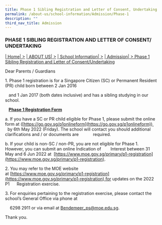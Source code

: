 ```yaml
---
title: Phase 1 Sibling Registration and Letter of Consent, Undertaking
permalink: /about-us/school-information/Admission/Phase-1
description: ""
third_nav_title: Admission
---
```

### PHASE 1 SIBLING REGISTRATION AND LETTER OF CONSENT/ UNDERTAKING

[| Home| \>](https://bendemeerpri-moe-edu-sg-admin.cwp.sg/) [| ABOUT US| \>](https://bendemeerpri-moe-edu-sg-admin.cwp.sg/about-us) [| School Information| \>](https://bendemeerpri-moe-edu-sg-admin.cwp.sg/about-us/school-information) [| Admission| \> Phase 1 Sibling Registration and Letter of Consent/Undertaking](https://bendemeerpri-moe-edu-sg-admin.cwp.sg/about-us/school-information/admission)

  

Dear Parents / Guardians

  

1\. Phase 1 registration is for a Singapore Citizen (SC) or Permanent Resident (PR) child born between 2 Jan 2016

   and 1 Jan 2017 (both dates inclusive) and has a sibling studying in our school.

   [**Phase 1 Registration Form**](https://bendemeerpri-moe-edu-sg-admin.cwp.sg/qql/slot/u939/2022%20Matters/Website%20Updates%202022/June%202022/Attachment%20B%20-%202022P1%20Registration-Phase%201%20Application%20Form%20Fillable.pdf)  

  

a. If you have a SC or PR child eligible for Phase 1, please submit the online form at ([https://go.gov.sg/p1onlineform](https://go.gov.sg/p1onlineform))      by 6th May 2022 (Friday). The school will contact you should additional clarifications and / or documents are            required.

b. If your child is non-SC / non-PR, you are not eligible for Phase 1. However, you can submit an online Indication of        Interest between 31 May and 6 Jun 2022 at  [https://www.moe.gov.sg/primary/p1-registration](https://www.moe.gov.sg/primary/p1-registration).

  

2\. You may refer to the MOE website at [https://www.moe.gov.sg/primary/p1-registration](https://www.moe.gov.sg/primary/p1-registration) for updates on the 2022 P1      Registration exercise.

  

3. For enquiries pertaining to the registration exercise, please contact the school’s General Office via phone at 

    6298 2911 or via email at [Bendemeer\_ps@moe.edu.sg](mailto:Bendemeer_ps@moe.edu.sg).

  

Thank you.